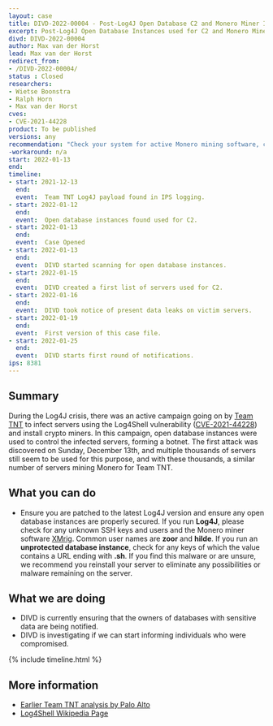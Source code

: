 ```yaml
---
layout: case
title: DIVD-2022-00004 - Post-Log4J Open Database C2 and Monero Miner Infections
excerpt: Post-Log4J Open Database Instances used for C2 and Monero Miner Infections.
divd: DIVD-2022-00004
author: Max van der Horst
lead: Max van der Horst
redirect_from:
- /DIVD-2022-00004/
status : Closed
researchers:
- Wietse Boonstra
- Ralph Horn
- Max van der Horst
cves:
- CVE-2021-44228
product: To be published
versions: any
recommendation: "Check your system for active Monero mining software, check for unknown users and SSH keys, and when applicable ensure your database instances are properly secured."
-workaround: n/a
start: 2022-01-13
end:
timeline:
- start: 2021-12-13
  end:
  event:  Team TNT Log4J payload found in IPS logging.
- start: 2022-01-12
  end:
  event:  Open database instances found used for C2.
- start: 2022-01-13
  end:
  event:  Case Opened
- start: 2022-01-13
  end:
  event:  DIVD started scanning for open database instances.
- start: 2022-01-15
  end:
  event:  DIVD created a first list of servers used for C2.
- start: 2022-01-16
  end:
  event:  DIVD took notice of present data leaks on victim servers.
- start: 2022-01-19
  end:
  event:  First version of this case file.
- start: 2022-01-25
  end:
  event:  DIVD starts first round of notifications.
ips: 8381
---
```

## Summary

During the Log4J crisis, there was an active campaign going on by [Team TNT](https://attack.mitre.org/groups/G0139/) to infect servers using the Log4Shell vulnerability ([CVE-2021-44228](https://nvd.nist.gov/vuln/detail/CVE-2021-44228)) and install crypto miners. In this campaign, open database instances were used to control the infected servers, forming a botnet. The first attack was discovered on Sunday, December 13th, and multiple thousands of servers still seem to be used for this purpose, and with these thousands, a similar number of servers mining Monero for Team TNT.

## What you can do

* Ensure you are patched to the latest Log4J version and ensure any open database instances are properly secured. If you run **Log4J**, please check for any unknown SSH keys and users and the Monero miner software [XMrig](https://github.com/xmrig/xmrig). Common user names are **zoor** and **hilde**. If you run an **unprotected database instance**, check for any keys of which the value contains a URL ending with **.sh**. If you find this malware or are unsure, we recommend you reinstall your server to eliminate any possibilities or malware remaining on the server.

## What we are doing

* DIVD is currently ensuring that the owners of databases with sensitive data are being notified.
* DIVD is investigating if we can start informing individuals who were compromised.

{% include timeline.html %}

## More information
* [Earlier Team TNT analysis by Palo Alto](https://unit42.paloaltonetworks.com/teamtnt-cryptojacking-watchdog-operations/)
* [Log4Shell Wikipedia Page](https://en.wikipedia.org/wiki/Log4Shell)
